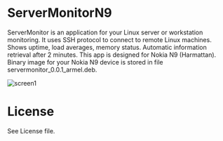 # ServerMonitorN9

ServerMonitor is an application for your Linux server or workstation monitoring. It uses SSH protocol to connect to remote Linux machines. Shows uptime, load averages, memory status. Automatic information retrieval after 2 minutes. This app is designed for Nokia N9 (Harmattan). Binary image for your Nokia N9 device is stored in file servermonitor_0.0.1_armel.deb.

![screen1](https://raw.github.com/kesrut/kesrut.github.com/master/screen1.png)

# License

See License file.
